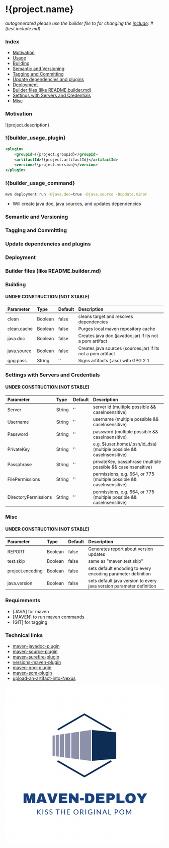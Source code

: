 [var builder_usage]: # (Usage as)
[var builder_usage_plugin]: # (!{builder_usage} plugin)
[var builder_usage_command]: # (!{builder_usage} command line)
[var target]: # (/)

# !{project.name}
*autogenerated please use the builder file to for changing the [include]: # (test.include.md)*

[include]: # (/README/shields.include.md)

### Index
* [Motivation](#motivation)
* [Usage](#builder_usage_plugin)
* [Building](#building)
* [Semantic and Versioning](#semantic-and-versioning)
* [Tagging and Committing](#tagging-and-committing)
* [Update dependencies and plugins](#update-dependencies-and-plugins)
* [Deployment](#deployment)
* [Builder files (like README.builder.md)](#builder-files-like-readmebuildermd)
* [Settings with Servers and Credentials](#settings-with-servers-and-credentials)
* [Misc](#misc)

### Motivation
!{project.description}

### !{builder_usage_plugin}
````xml
<plugin>
    <groupId>!{project.groupId}</groupId>
    <artifactId>!{project.artifactId}</artifactId>
    <version>!{project.version}</version>
</plugin>
````

### !{builder_usage_command}
````bash
mvn deployment:run -Djava.doc=true -Djava.source -Dupdate.minor
````
* Will create java doc, java sources, and updates dependencies

### Semantic and Versioning
[include]: # (versioning.include.md)

### Tagging and Committing
[include]: # (tagging.include.md)

### Update dependencies and plugins
[include]: # (update.include.md)

### Deployment
[include]: # (deploy.include.md)

### Builder files (like README.builder.md)
[include]: # (builder.include.md)

### Building
#### UNDER CONSTRUCTION (NOT STABLE)
| Parameter           | Type    | Default            |  Description                                                               |
|:--------------------|:--------|:-------------------|:---------------------------------------------------------------------------|
| clean               | Boolean | false              | cleans target and resolves dependencies                                    |
| clean.cache         | Boolean | false              | Purges local maven repository cache                                        |
| java.doc            | Boolean | false              | Creates java doc (javadoc.jar) if its not a pom artifact                   |
| java.source         | Boolean | false              | Creates java sources (sources.jar) if its not a pom artifact               |
| gpg.pass            | String  | ''                 | Signs artifacts (.asc) with GPG 2.1                                        |
### Settings with Servers and Credentials
#### UNDER CONSTRUCTION (NOT STABLE)
| Parameter           | Type    | Default            |  Description                                                               |
|:--------------------|:--------|:-------------------|:---------------------------------------------------------------------------|
| Server              | String | ''                  | server id (multiple possible && caseInsensitive)                           |
| Username            | String | ''                  | username (multiple possible && caseInsensitive)                            |
| Password            | String | ''                  | password (multiple possible && caseInsensitive)                            |
| PrivateKey          | String | ''                  | e.g. ${user.home}/.ssh/id_dsa) (multiple possible && caseInsensitive)      |
| Passphrase          | String | ''                  | privateKey, passphrase (multiple possible && caseInsensitive)              |
| FilePermissions     | String | ''                  | permissions, e.g. 664, or 775  (multiple possible && caseInsensitive)      |
| DirectoryPermissions| String | ''                  | permissions, e.g. 664, or 775  (multiple possible && caseInsensitive)      |
### Misc
#### UNDER CONSTRUCTION (NOT STABLE)
| Parameter           | Type    | Default            |  Description                                                               |
|:--------------------|:--------|:-------------------|:---------------------------------------------------------------------------|
| REPORT              | Boolean | false              | Generates report about version updates                                     |
| test.skip           | Boolean | false              | same as "maven.test.skip"                                                  |
| project.encoding    | Boolean | false              | sets default encoding to every encoding parameter definition               |
| java.version        | Boolean | false              | sets default java version to every java version parameter definition       |

### Requirements
* \[JAVA\] for maven 
* \[MAVEN\] to run maven commands
* \[GIT\] for tagging

### Technical links
* [maven-javadoc-plugin](https://maven.apache.org/plugins/maven-javadoc-plugin/)
* [maven-source-plugin](https://maven.apache.org/plugins/maven-source-plugin/)
* [maven-surefire-plugin](http://maven.apache.org/surefire/maven-surefire-plugin/test-mojo.html)
* [versions-maven-plugin](https://www.mojohaus.org/versions-maven-plugin/set-mojo.html)
* [maven-gpg-plugin](http://maven.apache.org/plugins/maven-gpg-plugin/usage.html)
* [maven-scm-plugin](http://maven.apache.org/scm/maven-scm-plugin/plugin-info.html)
* [upload-an-artifact-into-Nexus](https://support.sonatype.com/hc/en-us/articles/213465818-How-can-I-programmatically-upload-an-artifact-into-Nexus-2-)

[include]: # (todo.include.md)
![!{project.artifactId}](src/main/resources/banner.png "!{project.artifactId}")